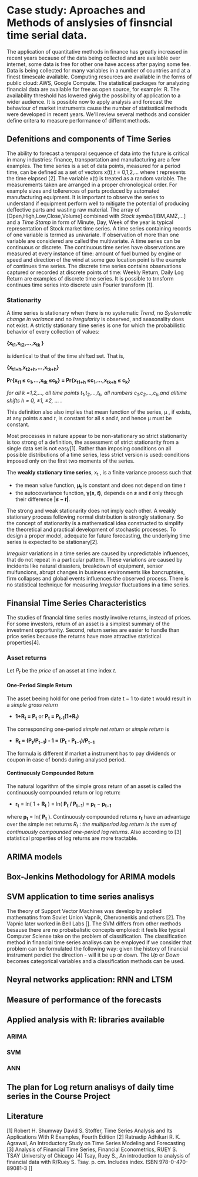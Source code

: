 # Case study: Aproaches and Methods of anslysies of finsncial time serial data.

The application of quantitative methods in finance has greatly increased in recent years because of the data being collected and are available over internet, some data is free for other one have access after paying some fee. Data is being collected for many variables in a number of countries and at a finest timescale available. Computing resources are available in the forms of public cloud: AWS, Google Compute. The statistical packages for analyzing financial data are available for free as open source, for example: R. The availability threshold has lowered givig the possibility of application to a wider audience.
It is possible now to apply analysis and forecast the behaviour of market instruments cause the number of statisstical methods were developed in recent years. We'll review several methods and consider define critera to measure performance of differnt methods.

## Defenitions and components of Time Series
The ability to forecast a temporal sequence of data into the future is critical in many industries: finance, transportation and manufacturing are a few examples.
The time series is a set of data points, measured for a period time, can be defined as a set of vectors x(t),t = 0,1,2,... where t represents the time elapsed [2]. The variable x(t) is treated as a random variable. The measurements taken are arranged in a proper chronological order.
For example sizes and tollerences of parts produced by automated manufacturing equipment. It is important to observe the series to understand if equipment perform well to mitigate the potential of producing deffective parts and wasting raw material.
The array of [Open,High,Low,Close,Volume] combined with _Stock symbol_[IBM,AMZ,...] and a _Time Stamp_ in form of Minute, Day, Week of the year is typical representation of Stock market time series.
A time series containing records of one variable is termed as univariate. If observation  of more than one variable are considered are called the multivariate.
A time series can be continuous or discrete. The continuous time series have observations are measured at every instance of time: amount of fuel burned by engine or speed and direction of the wind at some geo location point is the example of continues time series. The discrete time series contains observations captured or recorded at discrete points of time: Weekly Return, Daily Log Return are examples of discrete time series. It is possible to trnsform continues time series into discrete usin Fourier transform [1].

### Stationarity
A time series is stationary when there is no systematic _Trend_, no _Systematic change in variance_ and no _Irregularity_ is observed, and seasonality does not exist.
A strictly stationary time series is one for which the probabilistic behavior of every collection of values:

**{x<sub>t1</sub>,x<sub>t2</sub>,...,x<sub>tk</sub> }**

is identical to that of the time shifted set. That is,

**{x<sub>t1+h</sub>,x<sub>t2+h</sub>,...,x<sub>tk+h</sub>}**

**Pr{x<sub>t1</sub> ≤ c<sub>1</sub>,...,x<sub>tk</sub> ≤c<sub>k</sub>} = Pr{x<sub>t1+h</sub> ≤c<sub>1</sub>,...,x<sub>tk+h</sub> ≤ c<sub>k</sub>}**

_for all k =1,2,..., all time points t<sub>1</sub>,t<sub>2</sub>,...,t<sub>k</sub>, all numbers c<sub>1</sub>,c<sub>2</sub>,...,c<sub>k</sub>,and alltime shifts h = 0, ±1, ±2, ... ._ 

This definition also also implies that mean function of the series, μ , if exists, at any points _s_ and _t_, is constant for all _s_ and _t_, and hence μ must be constant. 

Most processes in nature appear to be non-stationary so strict stationarity is too strong of a definition, the assessment of strict stationarity from a single data set is not easy[1]. Rather than imposing conditions on all possible distributions of a time series, less strict version is used: conditions imposed only on the first two moments of the series.

The **weakly stationary time series**, x<sub>t</sub> , is a finite variance process such that 
 * the mean value function, **μ<sub>t</sub>**  is constant and does not depend on time _t_
 * the autocovariance function, **γ(_s_, _t_)**, depends on **_s_** and **_t_** only through their difference **|_s_ − _t_|**.

The strong and weak stationarity does not imply each other. A weakly stationary process following normal distribution is strongly stationary. So the concept of stationarity is a mathematical idea constructed to simplify the theoretical and practical development of stochastic processes. To design a proper model, adequate for future forecasting, the underlying time series is expected to be stationary[2].

_Irregular_ variations in a time series are caused by unpredictable influences, that do not repeat in a particular pattern. These variations are caused by incidents like natural disasters, breakdown of equipment, sensor mulfuncions, abrupt changes in business environments like bancruptsies, firm collapses and global events influences the observed process. There is no statistical technique for measuring _Irregular_ fluctuations in a time series.

 
## Finansial Time Series Characteristics
The studies of financial time series mostly involve returns, instead of prices. For some investors, return of an asset is a simplest summary of the investment opportunity. Second, return series are easier to handle than price series because the returns have more attractive statistical properties[4].

### Asset returns

Let _P<sub>t</sub>_ be the _price_ of an asset at time index _t_.

#### One-Period Simple Return

The asset beeing hold for one period from date t − 1 to date t would result in a _simple gross return_
* __1+R<sub>t</sub> = P<sub>t</sub>__  or  __P<sub>t</sub> = P<sub>t-1</sub>(1+R<sub>t</sub>)__

The corresponding one-period _simple net return_ or _simple return_ is
* __R<sub>t</sub> = (P<sub>t</sub>/P<sub>t−1</sub>) - 1 = (P<sub>t</sub> - P<sub>t−1</sub>)/P<sub>t−1</sub>__

The formula is different if market a instrument has to pay dividends or coupon in case of bonds during analysed period.

#### Continuously Compounded Return
The natural logarithm of the simple gross return of an asset is called the continuously compounded return or log return:

* **r<sub>t</sub>** = ln( 1 + **R<sub>t</sub>** ) = ln( **P<sub>t</sub> / P<sub>t−1</sub>**) = **p<sub>t</sub>** − **p<sub>t−1</sub>**

where **p<sub>t</sub>** = ln( **P<sub>t</sub>** ). Continuously compounded returns **r<sub>t</sub>** have an advantage over the simple net returns *R<sub>t</sub>* : _the multiperiod log return is the sum of continuously compounded one-period log returns_. Also according to [3] statistical properties of log returns are more tractable.

## ARIMA models

## Box-Jenkins Methodology for ARIMA models

## SVM application to time series analisys

The theory of Support Vector Machines was develop by applied mathematins from Soviet Union Vapnik, Chervonenkis and others [2]. The Vapnic later worked in Bell Labs []. The SVM differs from other methods besause there are no probabalistic concepts emploied: it feels like typical Computer Sciense take on the problem of classification. The classification method in financial time series analisys can be employed if we consider that problem can be formulated the following way: given the history of financial instrument perdict the direction - will it be up or down. The _Up_ or _Down_ becomes categorical variables and a classification methods can be used.

## Neyral networks application: RNN and LTSM

## Measure of performance of the forecasts

## Applied analysis with R: libraries available
### ARIMA
### SVM
### ANN

## The plan for Log return analisys of daily time series in the Course Project

## Literature

[1] Robert H. Shumway David S. Stoffer, Time Series Analysis and Its Applications With R Examples, Fourth Edition
[2] Ratnadip Adhikari R. K. Agrawal, An Introductory Study on Time Series Modeling and Forecasting
[3] Analysis of Financial Time Series, Financial Econometrics, RUEY S. TSAY University of Chicago
[4] Tsay, Ruey S., An introduction to analysis of financial data with R/Ruey S. Tsay. p. cm. Includes index. ISBN 978-0-470-89081-3
[]
